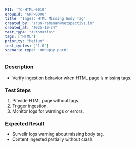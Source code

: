 ```yaml
---
FII: "TC-HTML-0010"
groupId: "GRP-0008"
title: "Ingest HTML Missing Body Tag"
created_by: "arun-ramanan@netspective.in"
created_at: "2025-10-24"
test_type: "Automation"
tags: ["HTML"]
priority: "Medium"
test_cycles: ["1.0"]
scenario_type: "unhappy path"
---
```

### Description
- Verify ingestion behavior when HTML page is missing <body> tags.

### Test Steps
1. Provide HTML page without <body> tags.  
2. Trigger ingestion.  
3. Monitor logs for warnings or errors.

### Expected Result
- Surveilr logs warning about missing body tag.  
- Content ingested partially without crash.
